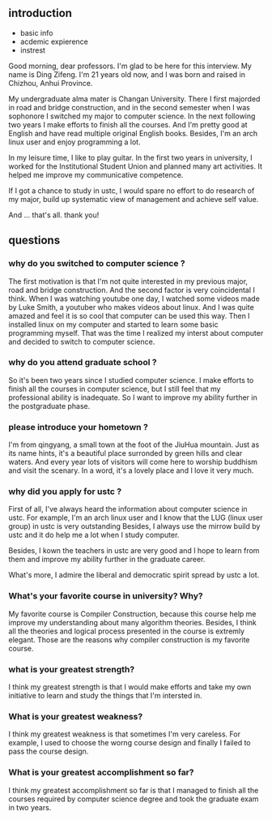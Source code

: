 ## introduction

+ basic info
+ acdemic expierence
+ instrest

Good morning, dear professors. I'm glad to be here for this interview. My name is Ding Zifeng. I'm 21 years old now, and I was born and raised in Chizhou, Anhui Province.

My undergraduate alma mater is Changan University. There I first majorded in road and bridge construction, and in the second semester when I was sophonore I switched my major to computer science. In the next following two years I make efforts to finish all the courses. And I'm pretty good at English and have read multiple original English books. Besides, I'm an arch linux user and enjoy programming a lot.

In my leisure time, I like to play guitar. In the first two years in university, I worked for the Institutional Student Union and planned many art activities. It helped me improve my communicative competence.

If I got a chance to study in ustc, I would spare no effort to do research of my major, build up systematic view of management and achieve self value.

And ... that's all. thank you!

## questions

### why do you switched to computer science ?

The first motivation is that I'm not quite interested in my previous major, road and bridge construction. And the second factor is very coincidental I think. When I was watching youtube one day, I watched some videos made by Luke Smith, a youtuber who makes videos about linux. And I was quite amazed and feel it is so cool that computer can be used this way. Then I installed linux on my computer and started to learn some basic programming myself. That was the time I realized my interst about computer and decided to switch to computer science.

### why do you attend graduate school ?

So it's been two years since I studied computer science. I make efforts to finish all the courses in computer science, but I still feel that my professional ability is inadequate. So I want to improve my ability further in the postgraduate phase.

### please introduce your hometown ?

I'm from qingyang, a small town at the foot of the JiuHua mountain. Just as its name hints, it's a beautiful place surronded by green hills and clear waters. And every year lots of visitors will come here to worship buddhism and visit the scenary. In a word, it's a lovely place and I love it very much.

### why did you apply for ustc ?

First of all, I've always heard the information about computer science in ustc. For example,
I'm an arch linux user and I know that the LUG (linux user group) in ustc is very outstanding
Besides, I always use the mirrow build by ustc and it do help me a lot when I study computer.

Besides, I kown the teachers in ustc are very good and I hope to learn from them and improve my
ability further in the graduate career.

What's more, I admire the liberal and democratic spirit spread by ustc a lot.

### What's your favorite course in university? Why?

My favorite course is Compiler Construction, because this course help me improve my understanding about many algorithm theories. Besides, I think all the theories and logical process presented in the course is extremly elegant. Those are the reasons why compiler construction is my favorite course.

### what is your greatest strength?

I think my greatest strength is that I would make efforts and take my own initiative to learn and study the things that I'm intersted in.

### What is your greatest weakness?

I think my greatest weakness is that sometimes I'm very careless. For example, I used to choose the worng course design and finally I failed to pass the course design.

### What is your greatest accomplishment so far?

I think my greatest accomplishment so far is that I managed to finish all the courses required by computer science degree and took the graduate exam in two years.

